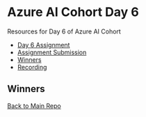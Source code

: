 # Azure AI Cohort Day 6
Resources for Day 6 of Azure AI Cohort

- [Day 6 Assignment]()
- [Assignment Submission](https://forms.office.com/r/MwtiC6U7Ju?origin=lprLink)
- [Winners](#winners)
- [Recording](https://www.youtube.com/watch?v=pUk5T96935U)

## Winners

[Back to Main Repo](https://github.com/TechHandbooks/azure-ai-cohort)
